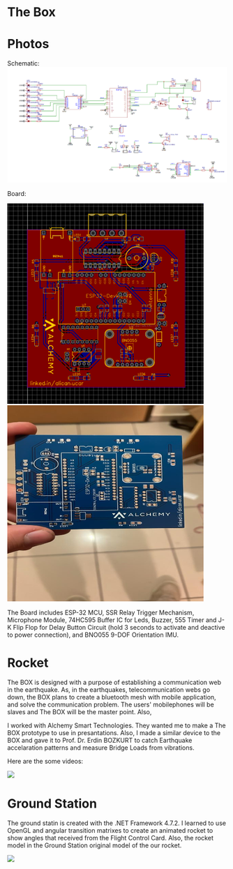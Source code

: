 # The Box
# Photos
<p align="left">
Schematic:
  
<img src="https://github.com/AlihealGit/AlicanUcarPortfolio/blob/main/AlchemyTheBox/Schematic.png">


</p>

Board:
<p align="left">  

<img src="https://github.com/AlihealGit/AlicanUcarPortfolio/blob/main/AlchemyTheBox/Board.png" alt="rocketcard2" border="0" width = 450>
<img src="https://github.com/AlihealGit/AlicanUcarPortfolio/blob/main/AlchemyTheBox/alchemythebox.jpg" alt="rocketcard3" border="0" width = 450 height= 450>

</p>

The Board includes ESP-32 MCU, SSR Relay Trigger Mechanism, Microphone Module, 74HC595 Buffer IC for Leds, Buzzer, 555 Timer and J-K Flip Flop for Delay Button Circuit (hold 3 seconds to activate and deactive to power connection), and BNO055 9-DOF Orientation IMU.

# Rocket

The BOX is designed with a purpose of establishing a communication web in the earthquake. As, in the earthquakes, telecommunication webs go down, the BOX plans to create a bluetooth mesh with mobile application, and solve the communication problem. The users' mobilephones will be slaves and The BOX will be the master point. Also, 

I worked with Alchemy Smart Technologies. They wanted me to make a The BOX prototype to use in presantations. Also, I made a similar device to the BOX and gave it to Prof. Dr. Erdin BOZKURT to catch Earthquake accelaration patterns and measure Bridge Loads from vibrations.

Here are the some videos:

<img src="https://github.com/AlihealGit/AlicanUcarPortfolio/blob/main/AlchemyTheBox/thebox1.gif">

# Ground Station

The ground statin is created with the .NET Framework 4.7.2. I learned to use OpenGL and angular transition matrixes to create an animated rocket to show angles that received from the Flight Control Card. Also, the rocket model in the Ground Station original model of the our rocket.

<img src="https://github.com/AlihealGit/AlicanUcarPortfolio/blob/main/GST.gif">
